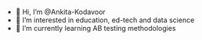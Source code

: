 - 👋 Hi, I’m @Ankita-Kodavoor
- 👀 I’m interested in education, ed-tech and data science
- 🌱 I’m currently learning AB testing methodologies
